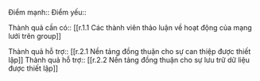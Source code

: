

Điểm mạnh::
Điểm yếu::

Thành quả cần có:: [[r.1.1 Các thành viên thảo luận về hoạt động của mạng lưới trên group]]

Thành quả hỗ trợ:: [[r.2.1 Nền tảng đồng thuận cho sự can thiệp được thiết lập]]
Thành quả hỗ trợ:: [[r.2.2 Nền tảng đồng thuận cho sự lưu trữ dữ liệu được thiết lập]]